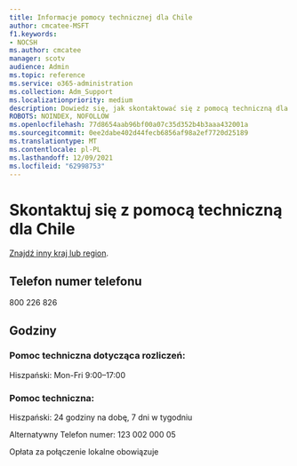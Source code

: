 ```yaml
---
title: Informacje pomocy technicznej dla Chile
author: cmcatee-MSFT
f1.keywords:
- NOCSH
ms.author: cmcatee
manager: scotv
audience: Admin
ms.topic: reference
ms.service: o365-administration
ms.collection: Adm_Support
ms.localizationpriority: medium
description: Dowiedz się, jak skontaktować się z pomocą techniczną dla swojego kraju lub regionu.
ROBOTS: NOINDEX, NOFOLLOW
ms.openlocfilehash: 77d8654aab96bf00a07c35d352b4b3aaa432001a
ms.sourcegitcommit: 0ee2dabe402d44fecb6856af98a2ef7720d25189
ms.translationtype: MT
ms.contentlocale: pl-PL
ms.lasthandoff: 12/09/2021
ms.locfileid: "62998753"
---
```

# <a name="contact-support-for-chile"></a>Skontaktuj się z pomocą techniczną dla Chile

[Znajdź inny kraj lub region](../get-help-support.md).

## <a name="phone-number"></a>Telefon numer telefonu
800 226 826

## <a name="hours"></a>Godziny
### <a name="billing-support"></a>Pomoc techniczna dotycząca rozliczeń:

Hiszpański: Mon-Fri 9:00–17:00

### <a name="technical-support"></a>Pomoc techniczna:

Hiszpański: 24 godziny na dobę, 7 dni w tygodniu

Alternatywny Telefon numer: 123 002 000 05

Opłata za połączenie lokalne obowiązuje

